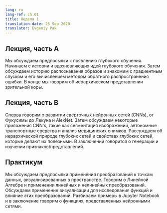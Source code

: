 ```yaml
---
lang: ru
lang-ref: ch.01
title: Неделя 1
translation-date: 25 Sep 2020
translator: Evgeniy Pak
---
```



<!-- ## Lecture part A -->

## Лекция, часть A

<!-- We discuss the motivation behind deep learning. We begin with the history and inspiration of deep learning. Then we discuss the history of pattern recognition and introduce gradient descent and its computation by backpropagation. Finally, we discuss the hierarchical representation of the visual cortex. -->

Мы обсуждаем предпосылки к появлению глубокого обучения. Начинаем с истории и вдохновляющих идей глубокого обучения. Затем обсуждаем историю распознавания образов и знакомим с градиентным спуском и его вычислением методом обратного распространения ошибки. В конце мы говорим об иерархическом представлении зрительной коры.

<!-- ## Lecture part B -->

## Лекция, часть B

<!-- We first discuss the evolution of CNNs, from Fukushima to LeCun to AlexNet. We then discuss some applications of CNN's, such as image segmentation, autonomous vehicles, and medical image analysis. We discuss the hierarchical nature of deep networks and the attributes of deep networks that make them advantageous. We conclude with a discussion of generating and learning features/representations. -->

Сперва говорим о развитии свёрточных нейронных сетей (CNNs), от Фукусимы до Лекуна и AlexNet. Затем обсуждаем некоторые приложения CNN's, такие как сегментация изображений, автономные транспортные средства и анализ медицинских снимков. Рассуждаем об иерархической природе глубоких сетей и свойствах глубоких сетей, которые делают их полезными. В заключении говорится о генерации и изучении признаков/представлений.

<!-- ## Practicum -->

## Практикум

<!-- We discuss the motivation for applying transformations to data points visualized in space. We talk about Linear Algebra and the application of linear and non-linear transformations. We discuss the use of visualization to understand the function and effects of these transformations. We walk through examples in a Jupyter Notebook and conclude with a discussion of functions represented by neural networks. -->

Мы обсуждаем предпосылки применения преобразований к точкам данных, визуализированных в пространстве. Говорим о Линейной Алгебре и применении линейных и нелинейных преобразований. Обсуждаем применение визуализации для исследования функций и влияние этих преобразований. Разбираем примеры  в Jupyter Notebook и в заключение говорим о функциях, представленных нейронными сетями.
